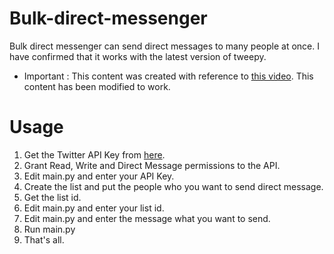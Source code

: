 # Bulk-direct-messenger
Bulk direct messenger can send direct messages to many people at once. I have confirmed that it works with the latest version of tweepy.

 - Important : This content was created with reference to [this video](https://youtu.be/fFzI0h-3USI). This content has been modified to work.

# Usage
1. Get the Twitter API Key from [here](https://developer.twitter.com).
2. Grant Read, Write and Direct Message permissions to the API.
3. Edit main.py and enter your API Key.
4. Create the list and put the people who you want to send direct message.
5. Get the list id.
6. Edit main.py and enter your list id.
7. Edit main.py and enter the message what you want to send.
8. Run main.py
9. That's all.
